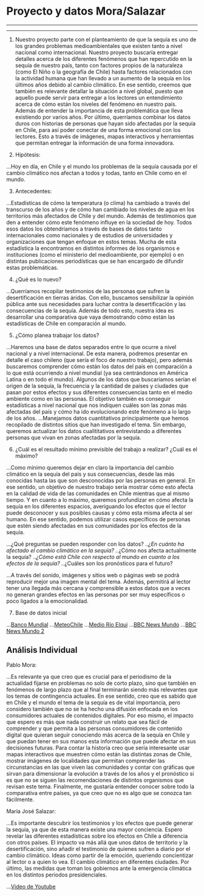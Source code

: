 # Proyecto y datos Mora/Salazar
------
------
1. Nuestro proyecto parte con el planteamiento de que la sequía es uno de los grandes problemas medioambientales que existen tanto a nivel nacional como internacional. Nuestro proyecto buscaría entregar detalles acerca de los diferentes fenómenos que han repercutido en la sequía de nuestro país, tanto con factores propios de la naturaleza (como El Niño o la geografía de Chile) hasta factores relacionados con la actividad humana que han llevado a un aumento de la sequía en los últimos años debido al cambio climático. En ese sentido, creemos que también es relevante detallar la situación a nivel global, puesto que aquello puede servir para entregar a los lectores un entendimiento acerca de cómo están los niveles del fenómeno en nuestro país. Además de entender la importancia de esta problemática que lleva existiendo por varios años. Por último, querríamos combinar los datos duros con historias de personas que hayan sido afectadas por la sequía en Chile, para así poder conectar de una forma emocional con los lectores. Esto a través de imágenes, mapas interactivos y herramientas que permitan entregar la información de una forma innovadora. 

2. Hipótesis: 

...Hoy en día, en Chile y el mundo los problemas de la sequía causada por el cambio climático nos afectan a todos y todas, tanto en Chile como en el mundo.

3. Antecedentes: 

...Estadísticas de cómo la temperatura (o clima) ha cambiado a través del transcurso de los años y de cómo han cambiado los niveles de agua en los territorios más afectados de Chile y del mundo. Además de testimonios que den a entender cómo este fenómeno influye en la sociedad de hoy. Todos esos datos los obtendríamos a través de bases de datos tanto internacionales como nacionales y de estudios de universidades y organizaciones que tengan enfoque en estos temas. Mucha de esta estadística la encontramos en distintos informes de los organismos e instituciones (como el ministerio del medioambiente, por ejemplo) o en distintas publicaciones periodísticas que se han encargado de difundir estas problemáticas.

4. ¿Qué es lo nuevo?

...Querríamos recopilar testimonios de las personas que sufren la desertificación en tierras áridas. Con ello, buscamos sensibilizar la opinión pública ante sus necesidades para luchar contra la desertificación y las consecuencias de la sequía. Además de todo esto, nuestra idea es desarrollar una comparativa que vaya demostrando cómo están las estadísticas de Chile en comparación al mundo.

5. ¿Cómo planea trabajar los datos? 

...Haremos una base de datos separados entre lo que ocurre a nivel nacional y a nivel internacional. De esta manera, podremos presentar en detalle el caso chileno (que sería el foco de nuestro trabajo), pero además buscaremos comprender cómo están los datos del país en comparación a lo que está ocurriendo a nivel mundial (ya sea centrándonos en América Latina o en todo el mundo). Algunos de los datos que buscaríamos serían el origen de la sequía, la frecuencia y la cantidad de países y ciudades que pasan por estos efectos y sus diferentes consecuencias tanto en el medio ambiente como en las personas. El objetivo también es conseguir estadísticas a nivel nacional que nos indiquen cuáles son las zonas más afectadas del país y cómo ha ido evolucionando este fenómeno a lo largo de los años. 
...Manejamos datos cuantitativos principalmente que hemos recopilado de distintos sitios que han investigado el tema. Sin embargo, queremos actualizar los datos cualititativos entrevistando a diferentes personas que vivan en zonas afectadas por la sequía. 

6. ¿Cuál es el resultado mínimo previsible del trabajo a realizar? ¿Cuál es el 	máximo? 

...Como mínimo queremos dejar en claro la importancia del cambio climático en la sequía del país y sus consecuencias, desde las más conocidas hasta las que son desconocidas por las personas en general. En ese sentido, un objetivo de nuestro trabajo sería mostrar cómo esto afecta en la calidad de vida de las comunidades en Chile mientras que al mismo tiempo. Y en cuanto a lo máximo, queremos profundizar en cómo afecta la sequía en los diferentes espacios, averiguando los efectos que el lector puede desconocer y sus posibles causas y cómo esta misma afecta al ser humano. En ese sentido, podemos utilizar casos específicos de personas que estén siendo afectadas en sus comunidades por los efectos de la sequía. 

...¿Qué preguntas se pueden responder con los datos?
..*¿En cuánto ha afectado el cambio climático en la sequía? 
..*¿Cómo nos afecta actualmente la sequía? 
..*¿Cómo está Chile con respecto al mundo en cuanto a los efectos de la sequía? 
..*¿Cuáles son los pronósticos para el futuro?

...A través del sonido, imágenes y sitios web o páginas web se podrá reproducir mejor una imagen mental del tema. Además, permitirá al lector tener una llegada más cercana y comprensible a estos datos que a veces no generan grandes efectos en las personas por ser muy específicos o poco ligados a la emocionalidad.

7. Base de datos inicial

...[Banco Mundial](https://datos.bancomundial.org/indicador/EN.CLC.MDAT.ZS?locations=AF)
...[MeteoChile](https://climatologia.meteochile.gob.cl/application/publicaciones/boletinDeSequias)
...[Medio Río Elqui](https://www.rioelqui.cl/sequia-prolongada/)
...[BBC News Mundo](https://www.bbc.com/mundo/noticias-52288489)
...[BBC News Mundo 2](https://www.bbc.com/mundo/noticias-america-latina-49825857)

## Análisis Individual

Pablo Mora: 

...Es relevante ya que creo que es crucial para el periodismo de la actualidad fijarse en problemas no solo de corto plazo, sino que también en fenómenos de largo plazo que al final terminarán siendo más relevantes que los temas de contingencia actuales. En ese sentido, creo que es sabido que en Chile y el mundo el tema de la sequía es de vital importancia, pero considero también que no se ha hecho una difusión enfocada en los consumidores actuales de contenidos digitales. Por eso mismo, el impacto que espero es más que nada construir un relato que sea fácil de comprender y que permita a las personas consumidores de contenido digital que quieran seguir conociendo más acerca de la sequía en Chile y que puedan tener en sus manos esta información que puede afectar en sus decisiones futuras. Para contar la historia creo que sería interesante usar mapas interactivos que muestren cómo están las distintas zonas de Chile, mostrar imágenes de localidades que permitan comprender las circunstancias en las que viven las comunidades y contar con gráficas que sirvan para dimensionar la evolución a través de los años y el pronóstico si es que no se siguen las recomendaciones de distintos organismos que revisan este tema. Finalmente, me gustaría entender conocer sobre todo la comparativa entre países, ya que creo que no es algo que se conozca tan fácilmente.

María José Salazar:

...Es importante descubrir los testimonios y los efectos que puede generar la sequía, ya que de esta manera existe una mayor conciencia. Espero revelar las diferentes estadísticas sobre los efectos en Chile a diferencia con otros países. El impacto va más allá que unos datos de territorio y la desertificación, sino añadir el testimonio de quienes sufren a diario por el cambio climático. Ideas como partir de la emoción, queriendo concientizar al lector o a quien lo vea. El cambio climático en diferentes ciudades. Por último, las medidas que toman los gobiernos ante la emergencia climática en los distintos periodos presidenciales.

...[Video de Youtube](https://youtu.be/phg5Zsa4Z-k?feature=shared)